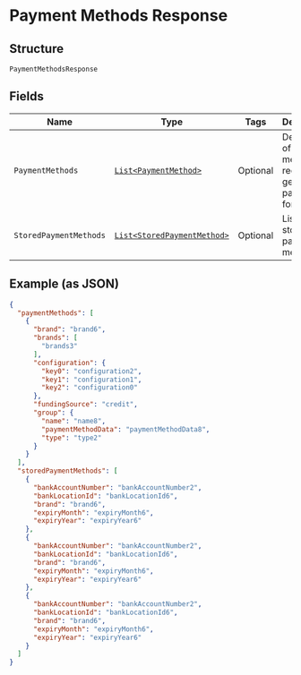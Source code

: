 
# Payment Methods Response

## Structure

`PaymentMethodsResponse`

## Fields

| Name | Type | Tags | Description |
|  --- | --- | --- | --- |
| `PaymentMethods` | [`List<PaymentMethod>`](../../doc/models/payment-method.md) | Optional | Detailed list of payment methods required to generate payment forms. |
| `StoredPaymentMethods` | [`List<StoredPaymentMethod>`](../../doc/models/stored-payment-method.md) | Optional | List of all stored payment methods. |

## Example (as JSON)

```json
{
  "paymentMethods": [
    {
      "brand": "brand6",
      "brands": [
        "brands3"
      ],
      "configuration": {
        "key0": "configuration2",
        "key1": "configuration1",
        "key2": "configuration0"
      },
      "fundingSource": "credit",
      "group": {
        "name": "name8",
        "paymentMethodData": "paymentMethodData8",
        "type": "type2"
      }
    }
  ],
  "storedPaymentMethods": [
    {
      "bankAccountNumber": "bankAccountNumber2",
      "bankLocationId": "bankLocationId6",
      "brand": "brand6",
      "expiryMonth": "expiryMonth6",
      "expiryYear": "expiryYear6"
    },
    {
      "bankAccountNumber": "bankAccountNumber2",
      "bankLocationId": "bankLocationId6",
      "brand": "brand6",
      "expiryMonth": "expiryMonth6",
      "expiryYear": "expiryYear6"
    },
    {
      "bankAccountNumber": "bankAccountNumber2",
      "bankLocationId": "bankLocationId6",
      "brand": "brand6",
      "expiryMonth": "expiryMonth6",
      "expiryYear": "expiryYear6"
    }
  ]
}
```

